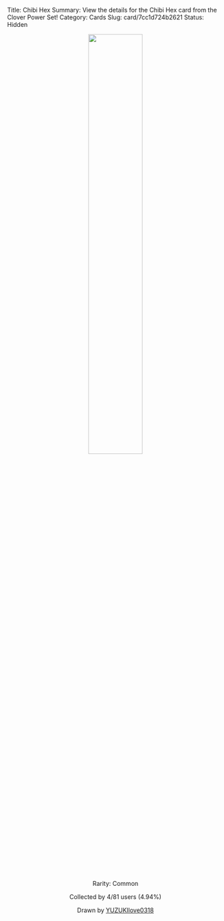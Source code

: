 Title: Chibi Hex
Summary: View the details for the Chibi Hex card from the Clover Power Set!
Category: Cards
Slug: card/7cc1d724b2621
Status: Hidden

<center><a href='/images/cards/7cc1d724b2621.png'><img src='/images/cards/7cc1d724b2621.png' width='50%'></a>

Rarity: Common

Collected by 4/81 users (4.94%)

Drawn by <a href='https://twitter.com/YUZUKIlove0318'>YUZUKIlove0318</a></center>

